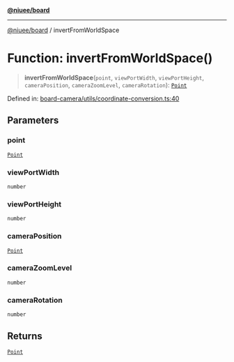 [**@niuee/board**](../README.md)

***

[@niuee/board](../globals.md) / invertFromWorldSpace

# Function: invertFromWorldSpace()

> **invertFromWorldSpace**(`point`, `viewPortWidth`, `viewPortHeight`, `cameraPosition`, `cameraZoomLevel`, `cameraRotation`): [`Point`](../type-aliases/Point.md)

Defined in: [board-camera/utils/coordinate-conversion.ts:40](https://github.com/niuee/board/blob/d74620e4e63da3004adfc7105b7f1136fce9577c/src/board-camera/utils/coordinate-conversion.ts#L40)

## Parameters

### point

[`Point`](../type-aliases/Point.md)

### viewPortWidth

`number`

### viewPortHeight

`number`

### cameraPosition

[`Point`](../type-aliases/Point.md)

### cameraZoomLevel

`number`

### cameraRotation

`number`

## Returns

[`Point`](../type-aliases/Point.md)
